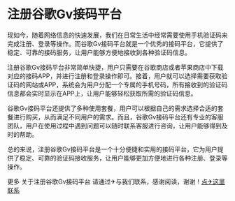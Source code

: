 # 注册谷歌Gv接码平台

现如今，随着网络信息的快速发展，我们在日常生活中经常需要使用手机验证码来完成注册、登录等操作。而谷歌Gv接码平台就是一个优秀的接码平台，它提供了稳定、可靠的接码服务，让用户能够方便地接收到各种验证码信息。

注册谷歌Gv接码平台非常简单快捷，用户只需要在谷歌商店或者苹果商店中下载对应的接码APP，并进行注册和登录操作即可。接着，用户就可以选择需要获取验证码的网站或APP，系统会为用户分配一个专属的手机号码，所有接收到的验证码信息都会实时显示在APP上，让用户能够轻松获取所需的验证码信息。

谷歌Gv接码平台还提供了多种使用套餐，用户可以根据自己的需求选择合适的套餐进行购买，从而满足不同用户的需求。而且，谷歌Gv接码平台还有专业的客服团队，用户在使用过程中遇到问题可以随时联系客服进行咨询，让用户能够得到及时的帮助。

总的来说，注册谷歌Gv接码平台是一个十分便捷和实用的接码平台，它为用户提供了稳定、可靠的验证码接收服务，让用户能够更加方便地进行各种注册、登录等操作。

更多 关于注册谷歌Gv接码平台 请通过✈与我们联系，感谢阅读，谢谢！[点✈这里联系](https://a.k02.cc)